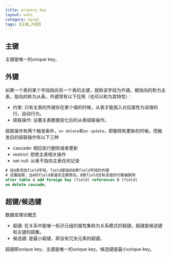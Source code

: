 ```yaml
---
title: primary key
layout: wiki
category: mysql
tags: [主键,外键]
---
```


## 主键

主键是唯一的unique key。

## 外键

如果一个表的某个字段指向另一个表的主键，就称该字段为外键。被指向的称为主表，指向的称为从表。外键常有以下应用（也可以称为其特性）：

* 约束: 只有主表的外键存在某个值的时候，从表才能插入对应属性为该值的行，自动行为。
* 级联操作: 设置主表数据变化后的从表级联操作。

级联操作有两个触发条件，`on delete`和`on update`，即删除和更新的时候。而触发后的级联操作有以下三种

* cascade: 相应执行删除或者更新
* restrict: 拒绝主表相关操作
* set null: 从表不指向主表任何记录

```sql
# 往A表添加field字段，field是指向B表field字段的外键
# 设置级联，当A的field某值完全删除后，B表field含有该值的行都被删除
alter table A add foreign key (field) references B (field)
on delete cascade; 
```

## 超键/候选键

数据库理论概念

* 超键: 在关系中能唯一标识元组的属性集称为关系模式的超键。超键是候选键和主键的超集。
* 候选键: 是最小超键，即没有冗余元素的超键。

超键即unique key，主键是唯一的unique key，候选键是最小unique key。


